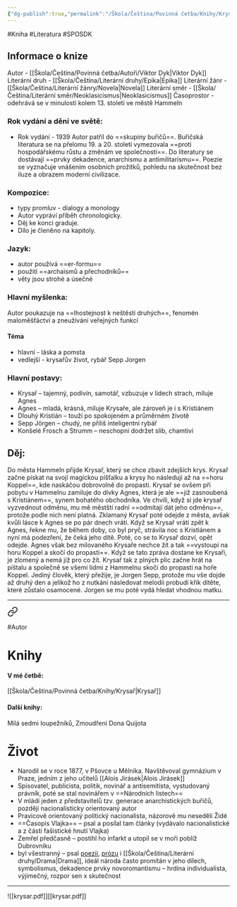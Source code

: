 ```yaml
---
{"dg-publish":true,"permalink":"/Škola/Čeština/Povinná četba/Knihy/Krysař/","created":"2023-11-28T11:59:54.891+01:00","updated":"2024-03-13T18:21:57.787+01:00"}
---
```


#Kniha #Literatura #SPOSDK 
## Informace o knize
Autor - [[Škola/Čeština/Povinná četba/Autoři/Viktor Dyk\|Viktor Dyk]]
Literární druh -  [[Škola/Čeština/Literární druhy/Epika\|Epika]]
Literární žánr - [[Škola/Čeština/Literární žánry/Novela\|Novela]]
Literární směr - [[Škola/Čeština/Literární směr/Neoklasicismus\|Neoklasicismus]]
Časoprostor - odehrává se v minulosti kolem 13. století ve městě Hammeln
### Rok vydání a dění ve světě:
- Rok vydání - 1939
Autor patřil do ==skupiny buřičů==. Buřičská literatura se na přelomu 19. a 20. století vymezovala ==proti hospodářskému růstu a změnám ve společnosti==. Do literatury se dostávají ==prvky dekadence, anarchismu a antimilitarismu==. Poezie se vyznačuje vnášením osobních prožitků, pohledu na skutečnost bez iluze a obrazem moderní civilizace.
### Kompozice: 
- typy promluv - dialogy a monology
- Autor vypráví příběh chronologicky. 
- Děj ke konci graduje. 
- Dílo je členěno na kapitoly.
### Jazyk:
- autor používá ==er-formu== 
- použití ==archaismů a přechodníků==
- věty jsou strohé a úsečné
### Hlavní myšlenka:
Autor poukazuje na ==lhostejnost k neštěstí druhých==, fenomén maloměšťáctví a zneužívání veřejných funkcí
#### Téma
- hlavní - láska a pomsta
- vedlejší - krysařův život, rybář Sepp Jorgen
### Hlavní postavy:
- Krysař – tajemný, podivín, samotář, vzbuzuje v lidech strach, miluje Agnes
- Agnes – mladá, krásná, miluje Krysaře, ale zároveň je i s Kristiánem
- Dlouhý Kristián – touží po spokojeném a průměrném životě
- Sepp Jörgen – chudý, ne příliš inteligentní rybář
- Konšelé Frosch a Strumm – neschopní dodržet slib, chamtiví
## Děj:
Do města Hammeln přijde Krysař, který se chce zbavit zdejších krys. Krysař začne pískat na svojí magickou píšťalku a krysy ho následují až na ==horu Koppel==, kde naskáčou dobrovolně do propasti. Krysař se ovšem při pobytu v Hammelnu zamiluje do dívky Agnes, která je ale ==již zasnoubená s Kristiánem==, synem bohatého obchodníka. Ve chvíli, když si jde krysař vyzvednout odměnu, mu mě městští radní ==odmítají dát jeho odměnu==, protože podle nich není platná. Zklamaný Krysař poté odejde z města, avšak kvůli lásce k Agnes se po pár dnech vrátí. Když se Krysař vrátí zpět k Agnes, řekne mu, že během doby, co byl pryč, strávila noc s Kristiánem a nyní má podezření, že čeká jeho dítě. Poté, co se to Krysař dozví, opět odejde. Agnes však bez milovaného Krysaře nechce žít a tak ==vystoupí na horu Koppel a skočí do propasti==. Když se tato zpráva dostane ke Krysaři, je zlomený a nemá již pro co žít. Krysař tak z plných plic začne hrát na píštalu a společně se všemi lidmi z Hammelnu skočí do propasti na hoře Koppel. Jediný člověk, který přežije, je Jorgen Sepp, protože mu vše dojde až druhý den a jelikož ho z nutkání následovat melodii probudí křik dítěte, které zůstalo osamocené. Jorgen se mu poté vydá hledat vhodnou matku.
___

<div class="transclusion internal-embed is-loaded"><a class="markdown-embed-link" href="/skola/cestina/povinna-cetba/autori/viktor-dyk/" aria-label="Open link"><svg xmlns="http://www.w3.org/2000/svg" width="24" height="24" viewBox="0 0 24 24" fill="none" stroke="currentColor" stroke-width="2" stroke-linecap="round" stroke-linejoin="round" class="svg-icon lucide-link"><path d="M10 13a5 5 0 0 0 7.54.54l3-3a5 5 0 0 0-7.07-7.07l-1.72 1.71"></path><path d="M14 11a5 5 0 0 0-7.54-.54l-3 3a5 5 0 0 0 7.07 7.07l1.71-1.71"></path></svg></a><div class="markdown-embed">




#Autor 
# Knihy
#### V mé četbě:
[[Škola/Čeština/Povinná četba/Knihy/Krysař\|Krysař]]
#### Další knihy:
Milá sedmi loupežníků, Zmoudření Dona Quijota
# Život
- Narodil se v roce 1877, v Pšovce u Mělníka. Navštěvoval gymnázium v Praze, jedním z jeho učitelů [[Alois Jirásek\|Alois Jirásek]]
- Spisovatel, publicista, politik, novinář a antisemitista, vystudovaný právník, poté se stal novinářem v ==Národních listech==
- V mládí jeden z představitelů tzv. generace anarchistických buřičů, později nacionalisticky orientovaný autor
- Pravicově orientovaný politický nacionalista, názorově mu neseděli Židé
- ==Časopis Vlajka== – psal a posílal tam články (vydávalo nacionalistické a z části fašistické hnutí Vlajka)
- Zemřel předčasně – postihl ho infarkt a utopil se v moři poblíž Dubrovníku
- byl všestranný – psal [poezii](Poezie.md), [prózu](Próza.md) i [[Škola/Čeština/Literární druhy/Drama\|Drama]], ideál národa často promítán v jeho dílech, symbolismus, dekadence prvky novoromantismu – hrdina individualista, výjimečný, rozpor sen x skutečnost


</div></div>

___

![[krysar.pdf]][[krysar.pdf]]